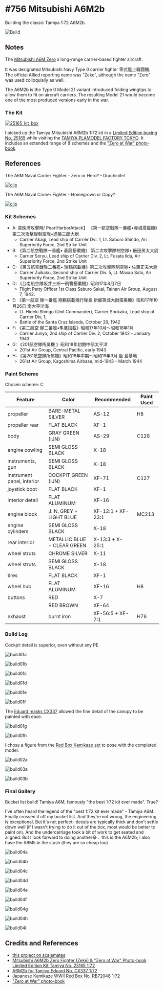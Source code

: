 # #756 Mitsubishi A6M2b

Building the classic Tamiya 1:72 A6M2b.

![Build](./assets/A6M2b_build.jpg?raw=true)

## Notes

The
[Mitsubishi A6M Zero](https://en.wikipedia.org/wiki/Mitsubishi_A6M_Zero)
a long-range carrier-based fighter aircraft.

It was designated Mitsubishi Navy Type 0 carrier fighter 零式艦上戦闘機.
The official Allied reporting name was "Zeke", although the name "Zero" was used colloquially as well.

The A6M2b is the Type 0 Model 21 variant introduced folding wingtips to allow them to fit on aircraft carriers. The resulting Model 21 would become one of the most produced versions early in the war.

### The Kit

[![25165_kit_box](./assets/25165_kit_box.png)](https://www.scalemates.com/kits/tamiya-25165-mitsubishi-a6m2b-zero-fighter-zeke-and-zero-at-war-photobook-limited-edition-kit--233477)

I picked up the Tamiya Mitsubishi A6M2b 1:72 kit in a
[Limited Edition boxing No. 25165](https://www.scalemates.com/kits/tamiya-25165-mitsubishi-a6m2b-zero-fighter-zeke-and-zero-at-war-photobook-limited-edition-kit--233477)
while visiting the
[TAMIYA PLAMODEL FACTORY TOKYO](https://maps.app.goo.gl/MgaKjJUUNTrNtCde7).
It includes an extended range of 8 schemes and the
["Zero at War" photo-book](https://www.goodreads.com/book/show/50918831-fighting-zero-fight).

## References

The A6M Naval Carrier Fighter - Zero or Hero? - Drachinifel

[![clip](https://img.youtube.com/vi/ApOfbxpL4Dg/0.jpg)](https://www.youtube.com/watch?v=ApOfbxpL4Dg)

The A6M Naval Carrier Fighter - Homegrown or Copy?

[![clip](https://img.youtube.com/vi/r1sn-1ZCmDg/0.jpg)](https://www.youtube.com/watch?v=r1sn-1ZCmDg)

### Kit Schemes

* A: 真珠湾攻擊時/ PearlHarborAttack】 《第一航空戰隊一番艦•赤城搭載機》第二次攻擊隊制空隊•進藤三郎大刷
    * Carrier Akagi, Lead ship of Carrier Dvi. 1, Lt. Saburo Shindo, Ari Superiority Force, 2nd Strike Unit
* B: 《第二航空戰隊一番艦• 蒼龍搭載機》 第二次攻擊隊制空隊• 飯田房太大尉
    * Carrier Soryu, Lead ship of Carrier Div. 2, Lt. Fusata lida, Air Superiority Force, 2nd Strike Unit
* C: 《第五航空戰隊二番艦• 瑞鶴搭載機》第二次攻擊隊制空隊• 佐藤正夫大尉
    * Carrier Zuikaku, Second ship of Carrier Div. 5, Lt. Masao Sato, Air Superiority Force, 2nd Strike Unit
* D: 《台南航空隊坂井三郎一飛曹搭栗機》昭和17年8月7日
    * Flight Petty Officer 1st Class Saburo Sakai, Tainan Air Group, August 7, 1942.
* E: 《第一航空 隊一番艦 翔鶴搭載飛行隊長 新鄉英城大尉搭乘機》昭和17年10月26日 南大平洋海
    * Lt. Hideki Shingo (Unit Commander), Carrier Shokaku, Lead ship of Carrier Div, 1,
    * Battle of the Santa Cruz Islands, October 26, 1942
* F: 《第二航空 隊二番艦•隼鷹搭載》昭和17年10月～昭和18年1月
    * Carrier Junyo, 2nd ship of Carrier Div. 2, October 1942 - January 1943
* G: 《201航空隊所属機 》昭和18年初期中部太平洋
    * 201st Air Group, Central Pacific, early 1943
* H: 《第261航空隊所属機》昭和18年中期～昭和19年3月 鹿 島基地
    * 261st Air Group, Kagoshima Airbase, mid-1943 - March 1944

### Paint Scheme

Chosen scheme: C

| Feature                    | Color                        | Recommended       | Paint Used |
|----------------------------|------------------------------|-------------------|------------|
| propeller                  | BARE-METAL SILVER            | AS-12             | H8           |
| propeller rear             | FLAT BLACK                   | XF-1              |            |
| body                       | GRAY GREEN (IJN)             | AS-29             | C128       |
| engine cowling             | SEMI GLOSS BLACK             | X-18              |            |
| instruments, gun           | SEMI GLOSS BLACK             | X-18              |            |
| instrument panel, interior | COCKPIT GREEN (IJN)          | XF-71             | C127       |
| joystick boot              | FLAT BLACK                   | XF-1              |            |
| interior detail            | FLAT ALUMINUM                | XF-16             |            |
| engine block               | J. N. GREY + LIGHT BLUE      | XF-12:1 + XF-23:1 | MC213      |
| engine cylinders           | SEMI GLOSS BLACK             | X-18              |            |
| rear interior              | METALLIC BLUE + CLEAR GREEN  | X-13:3 + X-25:1   |            |
| wheel struts               | CHROME SILVER                | X-11              |            |
| wheel struts               | SEMI GLOSS BLACK             | X-18              |            |
| tires                      | FLAT BLACK                   | XF-1              |            |
| wheel hub                  | FLAT ALUMINUM                | XF-16             | H8         |
| buttons                    | RED                          | X-7               |            |
|                            | RED BROWN                    | XF-64             |            |
| exhaust                    | burnt iron                   | XF-56:5 + XF-7:1  | H76        |

### Build Log

Cockpit detail is superior, even without any PE.

![build01a](./assets/build01a.jpg?raw=true)

![build01b](./assets/build01b.jpg?raw=true)

![build01c](./assets/build01c.jpg?raw=true)

![build01d](./assets/build01d.jpg?raw=true)

![build01e](./assets/build01e.jpg?raw=true)

![build01f](./assets/build01f.jpg?raw=true)

The [Eduard masks CX337](https://www.scalemates.com/kits/eduard-cx337-a6m2b--185132)
allowed the fine detail of the canopy to be painted with ease.

![build01g](./assets/build01g.jpg?raw=true)

![build01h](./assets/build01h.jpg?raw=true)

I chose a figure from the
[Red Box Kamikaze set](https://www.scalemates.com/kits/red-box-rb72048-japanese-kamikaze--407570)
to pose with the completed model.

![build02a](./assets/build02a.jpg?raw=true)

![build03a](./assets/build03a.jpg?raw=true)

![build03b](./assets/build03b.jpg?raw=true)

### Final Gallery

Bucket list build! Tamiya A6M, famously "the best 1:72 kit ever made". True?

I've often heard the legend of the "best 1:72 kit ever made" - Tamiya A6M. Finally crossed it off my bucket list. And they're not wrong, the engineering is exceptional. But it's not perfect- decals are typically thick and don't settle down well (if I wasn't trying to do it out of the box, most would be better to paint on). And the undercarriage took a bit of work to get seated and aligned. But I look forward to doing another😁 .. this is the A6M2b; I also have the A6M5 in the stash (they are so cheap too)

![build04a](./assets/build04a.jpg?raw=true)

![build04b](./assets/build04b.jpg?raw=true)

![build04c](./assets/build04c.jpg?raw=true)

![build04d](./assets/build04d.jpg?raw=true)

![build04e](./assets/build04e.jpg?raw=true)

![build04f](./assets/build04f.jpg?raw=true)

![build04g](./assets/build04g.jpg?raw=true)

![build04h](./assets/build04h.jpg?raw=true)

![build04i](./assets/build04i.jpg?raw=true)

## Credits and References

* [this project on scalemates](https://www.scalemates.com/profiles/mate.php?id=74137&p=projects&project=156539)
* [Mitsubishi A6M2b Zero Fighter (Zeke) & "Zero at War" Photo-book Limited Edition Kit Tamiya No. 25165 1:72](https://www.scalemates.com/kits/tamiya-25165-mitsubishi-a6m2b-zero-fighter-zeke-and-zero-at-war-photobook-limited-edition-kit--233477)
* [A6M2b for Tamiya Eduard No. CX337 1:72](https://www.scalemates.com/kits/eduard-cx337-a6m2b--185132)
* [Japanese Kamikaze WWII Red Box No. RB72048 1:72](https://www.scalemates.com/kits/red-box-rb72048-japanese-kamikaze--407570)
* ["Zero at War" photo-book](https://www.goodreads.com/book/show/50918831-fighting-zero-fight)
